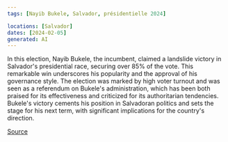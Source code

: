 ```yaml
---
tags: [Nayib Bukele, Salvador, présidentielle 2024]

locations: [Salvador]
dates: [2024-02-05]
generated: AI
---
```

In this election, Nayib Bukele, the incumbent, claimed a landslide victory in Salvador's presidential race, securing over 85% of the vote. This remarkable win underscores his popularity and the approval of his governance style. The election was marked by high voter turnout and was seen as a referendum on Bukele's administration, which has been both praised for its effectiveness and criticized for its authoritarian tendencies. Bukele's victory cements his position in Salvadoran politics and sets the stage for his next term, with significant implications for the country's direction.

[Source](https://www.france24.com/fr/am%C3%A9riques/20240205-pr%C3%A9sidentielle-au-salvador-nayib-bukele-revendique-sa-victoire-avec-plus-de-85-des-voix)
